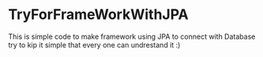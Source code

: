 # TryForFrameWorkWithJPA
This is simple code to make framework using JPA to connect with Database
try to kip it simple that every one can undrestand it :)
